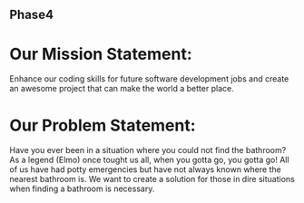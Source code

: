 ## Phase4
# Our Mission Statement:

Enhance our coding skills for future software development jobs and create an awesome project that can make the world a better place.

# Our Problem Statement:

Have you ever been in a situation where you could not find the bathroom? As a legend (Elmo) once tought us all, when you gotta go, you gotta go! All of us have had potty emergencies but have not always known where the nearest bathroom is. We want to create a solution for those in dire situations when finding a bathroom is necessary. 